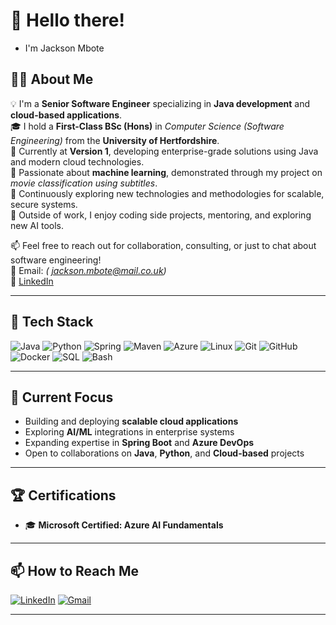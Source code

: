 # 👋 Hello there! 
- I'm Jackson Mbote

## 👨‍💻 About Me

💡 I'm a **Senior Software Engineer** specializing in **Java development** and **cloud-based applications**.  
🎓 I hold a **First-Class BSc (Hons)** in *Computer Science (Software Engineering)* from the **University of Hertfordshire**.  
🚀 Currently at **Version 1**, developing enterprise-grade solutions using Java and modern cloud technologies.  
🧠 Passionate about **machine learning**, demonstrated through my project on *movie classification using subtitles*.  
🌱 Continuously exploring new technologies and methodologies for scalable, secure systems.  
🎸 Outside of work, I enjoy coding side projects, mentoring, and exploring new AI tools.  

📫 Feel free to reach out for collaboration, consulting, or just to chat about software engineering!  
📧 Email: *( jackson.mbote@mail.co.uk)*  
🔗 [LinkedIn](https://linkedin.com/in/jackson-mbote-78365b224)

---

## 🧰 Tech Stack

![Java](https://img.shields.io/badge/Java-ED8B00?style=for-the-badge&logo=openjdk&logoColor=white)
![Python](https://img.shields.io/badge/Python-3776AB?style=for-the-badge&logo=python&logoColor=white)
![Spring](https://img.shields.io/badge/Spring-6DB33F?style=for-the-badge&logo=spring&logoColor=white)
![Maven](https://img.shields.io/badge/Maven-C71A36?style=for-the-badge&logo=apache-maven&logoColor=white)
![Azure](https://img.shields.io/badge/Azure-0078D4?style=for-the-badge&logo=microsoftazure&logoColor=white)
![Linux](https://img.shields.io/badge/Linux-FCC624?style=for-the-badge&logo=linux&logoColor=black)
![Git](https://img.shields.io/badge/Git-F05032?style=for-the-badge&logo=git&logoColor=white)
![GitHub](https://img.shields.io/badge/GitHub-181717?style=for-the-badge&logo=github&logoColor=white)
![Docker](https://img.shields.io/badge/Docker-2496ED?style=for-the-badge&logo=docker&logoColor=white)
![SQL](https://img.shields.io/badge/SQL-336791?style=for-the-badge&logo=postgresql&logoColor=white)
![Bash](https://img.shields.io/badge/Bash-4EAA25?style=for-the-badge&logo=gnubash&logoColor=white)

---

## 🎯 Current Focus

- Building and deploying **scalable cloud applications**
- Exploring **AI/ML** integrations in enterprise systems  
- Expanding expertise in **Spring Boot** and **Azure DevOps**  
- Open to collaborations on **Java**, **Python**, and **Cloud-based** projects  

---

## 🏆 Certifications

- 🎓 **Microsoft Certified: Azure AI Fundamentals**

---


## 📫 How to Reach Me

[![LinkedIn](https://img.shields.io/badge/LinkedIn-0A66C2?style=for-the-badge&logo=linkedin&logoColor=white)](https://linkedin.com/in/jackson-mbote-78365b224)
[![Gmail](https://img.shields.io/badge/Gmail-D14836?style=for-the-badge&logo=gmail&logoColor=white)]( jackson.mbote@mail.co.uk)

---


